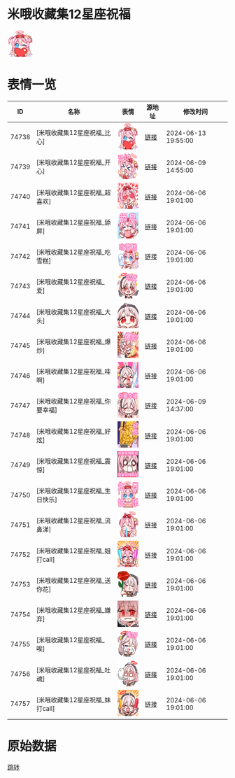 # 米哦收藏集12星座祝福

<img src="./cover.png" height="60" alt="cover" />

# 表情一览

|ID|名称|表情|源地址|修改时间|
|----|----|----|----|----|
|74738|[米哦收藏集12星座祝福_比心]|<img src="./pic/074738_%5B米哦收藏集12星座祝福_比心%5D.png" height="60" alt="比心"/>|[链接](https://i0.hdslb.com/bfs/garb/4469a1ddf6a815314a8628a5f5bc80e3e7251e17.png)|2024-06-13 19:55:00|
|74739|[米哦收藏集12星座祝福_开心]|<img src="./pic/074739_%5B米哦收藏集12星座祝福_开心%5D.png" height="60" alt="开心"/>|[链接](https://i0.hdslb.com/bfs/garb/2e2289a23ad33aa76056c8cc780fb1ee5971b22b.png)|2024-06-09 14:55:00|
|74740|[米哦收藏集12星座祝福_超喜欢]|<img src="./pic/074740_%5B米哦收藏集12星座祝福_超喜欢%5D.png" height="60" alt="超喜欢"/>|[链接](https://i0.hdslb.com/bfs/garb/882857321b567cd55f2790ce52c239011da6aae0.png)|2024-06-06 19:01:00|
|74741|[米哦收藏集12星座祝福_舔屏]|<img src="./pic/074741_%5B米哦收藏集12星座祝福_舔屏%5D.png" height="60" alt="舔屏"/>|[链接](https://i0.hdslb.com/bfs/garb/0c4dedf1850e8aaff498c38bef8439facc22240f.png)|2024-06-06 19:01:00|
|74742|[米哦收藏集12星座祝福_吃雪糕]|<img src="./pic/074742_%5B米哦收藏集12星座祝福_吃雪糕%5D.png" height="60" alt="吃雪糕"/>|[链接](https://i0.hdslb.com/bfs/garb/50d0427664208d6cb0b79496ff15cd2d4cb15c5e.png)|2024-06-06 19:01:00|
|74743|[米哦收藏集12星座祝福_爱]|<img src="./pic/074743_%5B米哦收藏集12星座祝福_爱%5D.png" height="60" alt="爱"/>|[链接](https://i0.hdslb.com/bfs/garb/8a26aba0f664c77e0f6a57d02a510efe0cf9ea63.png)|2024-06-06 19:01:00|
|74744|[米哦收藏集12星座祝福_大头]|<img src="./pic/074744_%5B米哦收藏集12星座祝福_大头%5D.png" height="60" alt="大头"/>|[链接](https://i0.hdslb.com/bfs/garb/2e8d1ceef95fd154473adef9eca55a9b053d9ccc.png)|2024-06-06 19:01:00|
|74745|[米哦收藏集12星座祝福_爆炒]|<img src="./pic/074745_%5B米哦收藏集12星座祝福_爆炒%5D.png" height="60" alt="爆炒"/>|[链接](https://i0.hdslb.com/bfs/garb/04aeb4179e1e1edd3271b468c6ac4e2588fe50a7.png)|2024-06-06 19:01:00|
|74746|[米哦收藏集12星座祝福_哇啊]|<img src="./pic/074746_%5B米哦收藏集12星座祝福_哇啊%5D.png" height="60" alt="哇啊"/>|[链接](https://i0.hdslb.com/bfs/garb/8804bbf38ff3fc1e7c23c4f7cf7c8f03b19c1b1d.png)|2024-06-06 19:01:00|
|74747|[米哦收藏集12星座祝福_你要幸福]|<img src="./pic/074747_%5B米哦收藏集12星座祝福_你要幸福%5D.png" height="60" alt="你要幸福"/>|[链接](https://i0.hdslb.com/bfs/garb/dac6b85908e4dec2965f43087458e6491d37c25a.png)|2024-06-09 14:37:00|
|74748|[米哦收藏集12星座祝福_好炫]|<img src="./pic/074748_%5B米哦收藏集12星座祝福_好炫%5D.png" height="60" alt="好炫"/>|[链接](https://i0.hdslb.com/bfs/garb/906fcc81ab0665686768111342daebedf36f205f.png)|2024-06-06 19:01:00|
|74749|[米哦收藏集12星座祝福_震惊]|<img src="./pic/074749_%5B米哦收藏集12星座祝福_震惊%5D.png" height="60" alt="震惊"/>|[链接](https://i0.hdslb.com/bfs/garb/bf75d1aa6540f735d81b965907f5e51abe83987b.png)|2024-06-06 19:01:00|
|74750|[米哦收藏集12星座祝福_生日快乐]|<img src="./pic/074750_%5B米哦收藏集12星座祝福_生日快乐%5D.png" height="60" alt="生日快乐"/>|[链接](https://i0.hdslb.com/bfs/garb/5f5dd57e8b7efc9a0fb70912125ba935d53f1046.png)|2024-06-06 19:01:00|
|74751|[米哦收藏集12星座祝福_流鼻涕]|<img src="./pic/074751_%5B米哦收藏集12星座祝福_流鼻涕%5D.png" height="60" alt="流鼻涕"/>|[链接](https://i0.hdslb.com/bfs/garb/bccc166be8c8853b7c9fab85200456040f3faede.png)|2024-06-06 19:01:00|
|74752|[米哦收藏集12星座祝福_姐打call]|<img src="./pic/074752_%5B米哦收藏集12星座祝福_姐打call%5D.png" height="60" alt="姐打call"/>|[链接](https://i0.hdslb.com/bfs/garb/fefaa8426de48b408cdfa6b8113b80c7561c7a8b.png)|2024-06-06 19:01:00|
|74753|[米哦收藏集12星座祝福_送你花]|<img src="./pic/074753_%5B米哦收藏集12星座祝福_送你花%5D.png" height="60" alt="送你花"/>|[链接](https://i0.hdslb.com/bfs/garb/3fd50d8b522b9b2f8ec479f43b483dc835b4100e.png)|2024-06-06 19:01:00|
|74754|[米哦收藏集12星座祝福_嫌弃]|<img src="./pic/074754_%5B米哦收藏集12星座祝福_嫌弃%5D.png" height="60" alt="嫌弃"/>|[链接](https://i0.hdslb.com/bfs/garb/ddc9d20d04aae22786b1f2dc518d30faa4aea0ff.png)|2024-06-06 19:01:00|
|74755|[米哦收藏集12星座祝福_唉]|<img src="./pic/074755_%5B米哦收藏集12星座祝福_唉%5D.png" height="60" alt="唉"/>|[链接](https://i0.hdslb.com/bfs/garb/28a4e66dca3fd6cb0ff71ff1bc6dbf391879b0bd.png)|2024-06-06 19:01:00|
|74756|[米哦收藏集12星座祝福_吐魂]|<img src="./pic/074756_%5B米哦收藏集12星座祝福_吐魂%5D.png" height="60" alt="吐魂"/>|[链接](https://i0.hdslb.com/bfs/garb/91a2578bdde30c1297886e91fe50d30b65b699a4.png)|2024-06-06 19:01:00|
|74757|[米哦收藏集12星座祝福_妹打call]|<img src="./pic/074757_%5B米哦收藏集12星座祝福_妹打call%5D.png" height="60" alt="妹打call"/>|[链接](https://i0.hdslb.com/bfs/garb/521c53b1daef7eebf89d7b959e46c6d0b81adb4c.png)|2024-06-06 19:01:00|

# 原始数据

[跳转](./raw.json)

